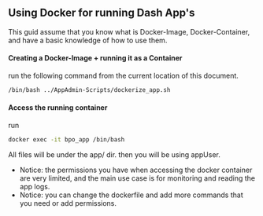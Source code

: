 ## Using Docker for running Dash App's

This guid assume that you know what is Docker-Image, Docker-Container, and have a basic knowledge of how to use them.


#### Creating a Docker-Image + running it as a Container
run the following command from the current location of this document.
```BASH
/bin/bash ../AppAdmin-Scripts/dockerize_app.sh
```
#### Access the running container
run
```BASH
docker exec -it bpo_app /bin/bash
```
All files will be under the app/ dir. 
then you will be using appUser.

* Notice: the permissions you have when accessing the docker container are very limited, and the main use case is for
monitoring and reading the app logs.
* Notice: you can change the dockerfile and add more commands that you need or add permissions.
